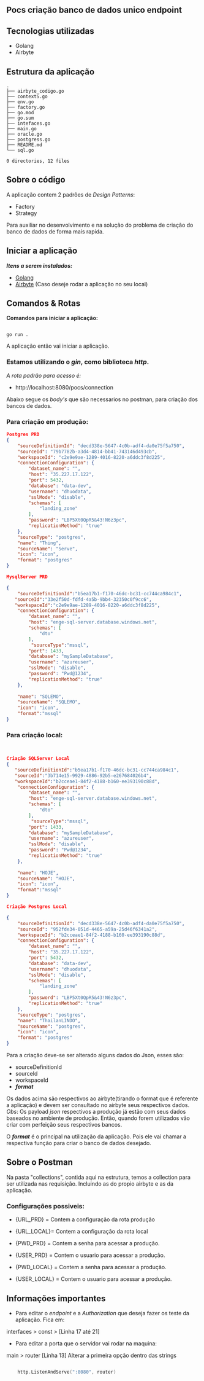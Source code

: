 ## Pocs criação banco de dados unico endpoint

## Tecnologias utilizadas

- Golang
- Airbyte


## Estrutura da aplicação

```shell
.
├── airbyte_codigo.go
├── contextS.go
├── env.go
├── factory.go
├── go.mod
├── go.sum
├── intefaces.go
├── main.go
├── oracle.go
├── postgress.go
├── README.md
└── sql.go

0 directories, 12 files

```
## Sobre o código

A aplicação contem 2 padrões de *Design Patterns*:

* Factory 
* Strategy 

Para auxiliar no desenvolvimento e na solução do problema de criação do banco de dados de forma mais rapida. 

## Iniciar a aplicação

*<b>Itens a serem instalados: </b>*

* [Golang](https://go.dev/doc/install)
* [Airbyte](https://airbyte.com/) (Caso deseje rodar a aplicação no seu local)


## Comandos & Rotas

<b>Comandos para iniciar a aplicação:</b>

```shell

go run .

```

A aplicação então vai iniciar a aplicação. 

### Estamos utilizando o *gin*, como biblioteca *http*.

*A rota padrão para acesso é:*

* http://localhost:8080/pocs/connection

Abaixo segue os *body's* que são necessarios no postman, para criação dos bancos de dados.

### Para criação em produção:

```json
Postgres PRD 
{
    "sourceDefinitionId": "decd338e-5647-4c0b-adf4-da0e75f5a750",
    "sourceId": "79b7782b-a3d4-4814-bb41-743146d493cb",
    "workspaceId": "c2e9e9ae-1289-4016-8220-a6ddc3f8d225",
    "connectionConfiguration": {
        "dataset_name": "",
        "host": "35.227.17.122",
        "port": 5432,
        "database": "data-dev",
        "username": "dhuodata",
        "sslMode": "disable",
        "schemas": [
            "landing_zone"
        ],
        "password": "LBP5Xt0QpR5&43!N6z3pc",
        "replicationMethod": "true"
    },
    "sourceType": "postgres",
    "name": "Thing",
    "sourceName": "Serve",
    "icon": "icon",
    "format": "postgres"
} 

MysqlServer PRD

{
    "sourceDefinitionId":"b5ea17b1-f170-46dc-bc31-cc744ca984c1",
   "sourceId":"33e2f50d-fdfd-4a5b-9bb4-32350c0f9cc6",
   "workspaceId":"c2e9e9ae-1289-4016-8220-a6ddc3f8d225",
    "connectionConfiguration": {
        "dataset_name": "",
        "host": "enge-sql-server.database.windows.net",
        "schemas": [
            "dto"
        ],
         "sourceType":"mssql",
        "port": 1433,
        "database": "mySampleDatabase",
        "username": "azureuser",
        "sslMode": "disable",
        "password": "Pwd@1234",
        "replicationMethod": "true"
    },
   
    "name": "SQLEMO",
    "sourceName": "SQLEMO",
    "icon": "icon",
    "format":"mssql"
}

```

### Para criação local:

```json


Criação SQLServer Local
{
   "sourceDefinitionId":"b5ea17b1-f170-46dc-bc31-cc744ca984c1",
   "sourceId":"3b714e15-9929-4886-92b5-e267684026b4",
   "workspaceId":"b2cceae1-84f2-4188-b160-ee393190c88d",
    "connectionConfiguration": {
        "dataset_name": "",
        "host": "enge-sql-server.database.windows.net",
        "schemas": [
            "dto"
        ],
         "sourceType":"mssql",
        "port": 1433,
        "database": "mySampleDatabase",
        "username": "azureuser",
        "sslMode": "disable",
        "password": "Pwd@1234",
        "replicationMethod": "true"
    },
   
    "name": "HOJE",
    "sourceName": "HOJE",
    "icon": "icon",
    "format":"mssql"
}

Criação Postgres Local

{
    "sourceDefinitionId": "decd338e-5647-4c0b-adf4-da0e75f5a750",
    "sourceId": "952fde34-051d-4465-a59a-25d46f6341a2",
    "workspaceId": "b2cceae1-84f2-4188-b160-ee393190c88d",
    "connectionConfiguration": {
        "dataset_name": "",
        "host": "35.227.17.122",
        "port": 5432,
        "database": "data-dev",
        "username": "dhuodata",
        "sslMode": "disable",
        "schemas": [
            "landing_zone"
        ],
        "password": "LBP5Xt0QpR5&43!N6z3pc",
        "replicationMethod": "true"
    },
    "sourceType": "postgres",
    "name": "ThailanLINDO",
    "sourceName": "postgres",
    "icon": "icon",
    "format": "postgres"
}

```

Para a criação deve-se ser alterado alguns dados do Json, esses são:

- sourceDefinitionId
- sourceId
- workspaceId
- <b>*format*</b> 

Os dados acima são respectivos ao airbyte(tirando o format que é referente a aplicação) e devem ser consultado no airbyte seus respectivos dados.
*Obs*: Os payload *json* respectivos a produção já estão com seus dados baseados no ambiente de produção. Então, quando forem utilizados vão criar com perfeição seus respectivos bancos.

O <b>*format*</b> é o principal na utilização da aplicação. Pois ele vai chamar a respectiva função para criar o banco de dados desejado. 

## Sobre o Postman

Na pasta "collections", contida aqui na estrutura, temos a collection para ser utilizada nas requisição. Incluindo as do propio airbyte e as da aplicação. 

### Configurações possiveis:

- {URL_PRD} = Contem a configuração da rota produção
- {URL_LOCAL}= Contem a configuração da rota local

- {PWD_PRD} = Contem a senha para acessar a produção.
- {USER_PRD} = Contem o usuario para acessar a produção.

- {PWD_LOCAL} = Contem a senha para acessar a produção.
- {USER_LOCAL} = Contem o usuario para acessar a produção.

## Informações importantes

* Para editar o *endpoint* e a *Authorization* que deseja fazer os teste da aplicação. Fica em:

interfaces > const > [Linha 17 até 21]

* Para editar a porta que o servidor vai rodar na maquina:

main > router [Linha 13] Alterar a primeira opção dentro das strings

```go 

	http.ListenAndServe(":8080", router)
    
```
